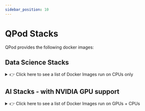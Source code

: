 ```yaml
---
sidebar_position: 10
---
```


# QPod Stacks

QPod provides the following docker images:

## Data Science Stacks

<details>
  <summary> 👉 Click here to see a list of Docker Images run on CPUs only</summary>

| Image Name (Feature Spectrum) |             DockerHub Link             |  Based On |                                                                                                                                                Description                                                                                                           |
|:-----------------------------:|:--------------------------------------:|:---------:|:--------------------------------------------------------------------------------------------------------------------------------------------------------------------------------------------------------------------------------------------------------------------:|
|              atom             | https://hub.docker.com/r/qpod/atom     | ubuntu    | (Not for final usage, add basic utilities based on `ubuntu`.)                                                                                                                                                                                                        |
|              base             | https://hub.docker.com/r/qpod/base     | qpod/atom | The image add some basic OS libs and Python3 (conda), as well as tini.                                                                                                                                                                                               |
|            py-data            | https://hub.docker.com/r/qpod/py-data  | qpod/base | Python environment customized for Data Science tasks.                                                                                                                                                                                                                |
|             py-nlp            | https://hub.docker.com/r/qpod/py-nlp   | qpod/base | Python environment customized for NLP tasks.                                                                                                                                                                                                                         |
|             py-cv             | https://hub.docker.com/r/qpod/py-cv    | qpod/base | Python environment customized for Computer Vision tasks.                                                                                                                                                                                                             |
|            py-chem            | https://hub.docker.com/r/qpod/py-chem  | qpod/base | Python environment customized for Computational Chemistry tasks.                                                                                                                                                                                                     |
|             py-std            | https://hub.docker.com/r/qpod/py-std   | qpod/base | Python environment including all the packages mentioned above installed.                                                                                                                                                                                             |
|             py-jdk            | https://hub.docker.com/r/qpod/py-jdk   | qpod/base | `py-std` plus OpenJDK. (no LaTex)                                                                                                                                                                                                                                    |
|             r-base            | https://hub.docker.com/r/qpod/r-base   | qpod/base | Minimal R environment -- no JDK, no R data science packages, no LaTex.                                                                                                                                                                                               |
|             r-std             | https://hub.docker.com/r/qpod/r-std    | qpod/base | Standard R environment for data science -- including popular R data science packages. (OpenJDK included since many R packages need Java, no LaTex.)                                                                                                                  |
|            r-latex            | https://hub.docker.com/r/qpod/r-latex  | qpod/base | `r-std` + LaTex -- this is the full R environment if you do not need RStudio.                                                                                                                                                                                        |
|            r-studio           | https://hub.docker.com/r/qpod/r-studio | qpod/base | Full R environment if you want to use RStudio. `r-latex` + RStudio + RShiny.                                                                                                                                                                                         |
|              node             | https://hub.docker.com/r/qpod/node     | qpod/base | Minimal NodeJS environment (including npm and yarn).                                                                                                                                                                                                                 |
|              jdk              | https://hub.docker.com/r/qpod/jdk      | qpod/base | Minimal Java environment (OpenJDK)                                                                                                                                                                                                                                   |
|               go              | https://hub.docker.com/r/qpod/go       | qpod/base | Minimal Golang environment.                                                                                                                                                                                                                                          |
|             julia             | https://hub.docker.com/r/qpod/julia    | qpod/base | Minimal Julia environment.                                                                                                                                                                                                                                           |
|              core             | https://hub.docker.com/r/qpod/core     | qpod/base | ➕ Full Python environment (data + nlp + cv + chem + tensorflow + pytorch)<br/> ➕ Full R environment (datascience + RStudio + RShiny) + LaTex <br/> ➕ Base NodeJS environment <br/> ➕ Base Java environment (OpenJDK + maven) <br/> ➕ Minimal Julia environment   |
|         core-dev, full        | https://hub.docker.com/r/qpod/core-dev | qpod/core | All features and packages (Python, R, RStudio, OpenJDK, NodeJS, Go, Julia, LaTex) ➕ IDE tools: JupyterLab / Jupyter Notebook, VSCode Server                                                                                                                         |

</details>

## AI Stacks - with NVIDIA GPU support

<details>
  <summary> 👉 Click here to see a list of Docker Images run on GPUs + CPUs</summary>

| Image Name (Feature Set)  |               DockerHub Link                |     Based On      |                                                     Description                                                      |
|:-------------------------:|:-------------------------------------------:|:-----------------:|:--------------------------------------------------------------------------------------------------------------------:|
|      cuda_11.7, cuda      |   https://hub.docker.com/r/qpod/cuda_11.7   |     qpod/base     |                       Version 11.7 of NVIDIA cuda and cudnn libs, including runtime and devel.                       |
|         cuda_11.2         |   https://hub.docker.com/r/qpod/cuda_11.2   |     qpod/base     |                       Version 11.2 of NVIDIA cuda and cudnn libs, including runtime and devel.                       |
|     tf2-cuda112, tf2      |      https://hub.docker.com/r/qpod/tf2      |  qpod/cuda_11.2   |                                   Tensorflow 2.x environment with GPU (cuda 11.2).                                   |
|   torch-cuda117, torch    |     https://hub.docker.com/r/qpod/torch     |    qpod/torch     |                                    Pytorch 1.x environment with GPU (cuda 11.7).                                     |
|       torch-cuda112       | https://hub.docker.com/r/qpod/torch-cuda112 | qpod/torch-cuda12 |                                    Pytorch 1.x environment with GPU (cuda 10.2).                                     |
| core-cuda, full-cuda-11.7 |   https://hub.docker.com/r/qpod/core-cuda   |  qpod/cuda_11.7   |                                   Tensorflow 2.x + Pytorch environment with cuda.                                    |
|    cuda-dev, full-cuda    |   https://hub.docker.com/r/qpod/cuda-dev    |   qpod/coe-cuda   |                       `core-cuda` + IDE tools: JupyterLab / Jupyter Notebook + VSCode Server.                        |

</details>
